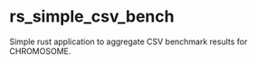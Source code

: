 rs_simple_csv_bench
===================

Simple rust application to aggregate CSV benchmark results for CHROMOSOME.
